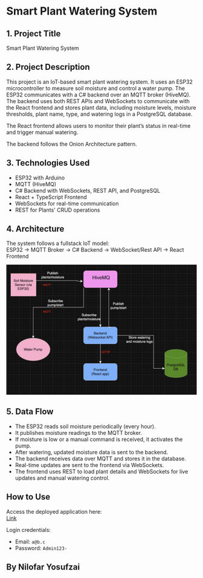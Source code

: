 # Smart Plant Watering System

## 1. Project Title  
Smart Plant Watering System

## 2. Project Description  
This project is an IoT-based smart plant watering system. It uses an ESP32 microcontroller to measure soil moisture and control a water pump. The ESP32 communicates with a C# backend over an MQTT broker (HiveMQ). The backend uses both REST APIs and WebSockets to communicate with the React frontend and stores plant data, including moisture levels, moisture thresholds, plant name, type, and watering logs in a PostgreSQL database. 

The React frontend allows users to monitor their plant’s status in real-time and trigger manual watering.

The backend follows the Onion Architecture pattern.

## 3. Technologies Used  
- ESP32 with Arduino  
- MQTT (HiveMQ)  
- C# Backend with WebSockets, REST API, and PostgreSQL  
- React + TypeScript Frontend  
- WebSockets for real-time communication  
- REST for Plants' CRUD operations  

## 4. Architecture  
The system follows a fullstack IoT model:  
ESP32 → MQTT Broker → C# Backend → WebSocket/Rest API → React Frontend  

![System Architecture](image.jpg)


## 5. Data Flow  
- The ESP32 reads soil moisture periodically (every hour).  
- It publishes moisture readings to the MQTT broker.  
- If moisture is low or a manual command is received, it activates the pump.  
- After watering, updated moisture data is sent to the backend.  
- The backend receives data over MQTT and stores it in the database.  
- Real-time updates are sent to the frontend via WebSockets.  
- The frontend uses REST to load plant details and WebSockets for live updates and manual watering control.  

## How to Use  
Access the deployed application here:  
[Link](https://plants-123-a132a.web.app/)

Login credentials:  
- Email: `a@b.c`  
- Password: `Admin123-`  

## By Nilofar Yosufzai
